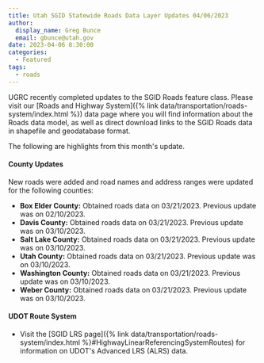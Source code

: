 ```yaml
---
title: Utah SGID Statewide Roads Data Layer Updates 04/06/2023
author:
  display_name: Greg Bunce
  email: gbunce@utah.gov
date: 2023-04-06 8:30:00
categories:
  - Featured
tags:
  - roads
---
```


UGRC recently completed updates to the SGID Roads feature class. Please visit our [Roads and Highway System]({% link data/transportation/roads-system/index.html %}) data page where you will find information about the Roads data model, as well as direct download links to the SGID Roads data in shapefile and geodatabase format.

The following are highlights from this month's update.

#### County Updates

New roads were added and road names and address ranges were updated for the following counties:

- **Box Elder County:** Obtained roads data on 03/21/2023. Previous update was on 02/10/2023.
- **Davis County:** Obtained roads data on 03/21/2023. Previous update was on 03/10/2023.
- **Salt Lake County:** Obtained roads data on 03/21/2023. Previous update was on 03/10/2023.
- **Utah County:** Obtained roads data on 03/21/2023. Previous update was on 03/10/2023.
- **Washington County:** Obtained roads data on 03/21/2023. Previous update was on 03/10/2023.
- **Weber County:** Obtained roads data on 03/21/2023. Previous update was on 03/10/2023.

#### UDOT Route System

- Visit the [SGID LRS page]({% link data/transportation/roads-system/index.html %}#HighwayLinearReferencingSystemRoutes) for information on UDOT's Advanced LRS (ALRS) data.
